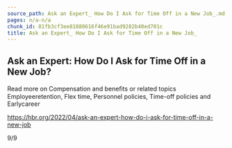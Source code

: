 ```yaml
---
source_path: Ask an Expert_ How Do I Ask for Time Off in a New Job_.md
pages: n/a-n/a
chunk_id: 81fb3cf3ee81880616f46e91bad9282b40ed701c
title: Ask an Expert_ How Do I Ask for Time Off in a New Job_
---
```

## Ask an Expert: How Do I Ask for Time Off in a New Job?

Read more on Compensation and beneﬁts or related topics Employeeretention, Flex time, Personnel policies, Time-off policies and Earlycareer

https://hbr.org/2022/04/ask-an-expert-how-do-i-ask-for-time-off-in-a-new-job

9/9
